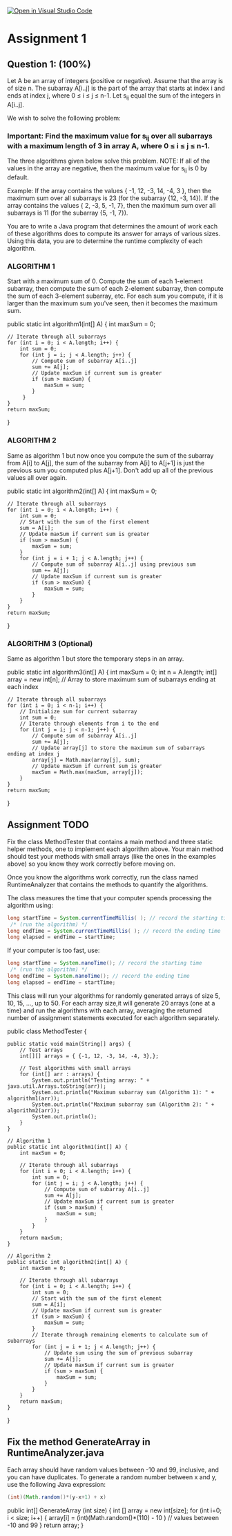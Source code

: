 [![Open in Visual Studio Code](https://classroom.github.com/assets/open-in-vscode-718a45dd9cf7e7f842a935f5ebbe5719a5e09af4491e668f4dbf3b35d5cca122.svg)](https://classroom.github.com/online_ide?assignment_repo_id=13502325&assignment_repo_type=AssignmentRepo)
# Assignment 1

## Question 1: (100%)

Let A be an array of integers (positive or negative). Assume that the array is of size n. The subarray A[i..j] is the part of the array that starts at index i and ends at index j, where 0 ≤ i ≤ j ≤ n-1. Let s<sub>ij</sub> equal the sum of the integers in A[i..j].

We wish to solve the following problem:

### Important: Find the maximum value for s<sub>ij</sub> over all subarrays <b>with a maximum length of 3 </b> in array A, where 0 ≤ i ≤ j ≤ n-1.

The three algorithms given below solve this problem. 
NOTE: If all of the values in the array are negative, then the maximum value for s<sub>ij</sub> is 0 by default.

Example: If the array contains the values { -1, 12, -3, 14, -4, 3 }, then the maximum sum over all subarrays is 23 (for the subarray {12, -3, 14}). If the array contains the values { 2, -3, 5, -1, 7}, then the maximum sum over all subarrays is 11 (for the subarray {5, -1, 7}).

You are to write a Java program that determines the amount of work each of these algorithms does to compute its answer for arrays of various sizes. Using this data, you are to determine the runtime complexity of each algorithm.


### ALGORITHM 1
Start with a maximum sum of 0. Compute the sum of each 1-element subarray, then compute the sum of each 2-element subarray, then compute the sum of each 3-element subarray, etc. For each sum you compute, if it is larger than the maximum sum you've seen, then it becomes the maximum sum.

public static int algorithm1(int[] A) {
    int maxSum = 0;

    // Iterate through all subarrays
    for (int i = 0; i < A.length; i++) {
        int sum = 0;
        for (int j = i; j < A.length; j++) {
            // Compute sum of subarray A[i..j]
            sum += A[j];
            // Update maxSum if current sum is greater
            if (sum > maxSum) {
                maxSum = sum;
            }
         }
    }
    return maxSum;
}



### ALGORITHM 2 
Same as algorithm 1 but now once you compute the sum of the subarray from A[i] to A[j], the sum of the subarray from A[i] to A[j+1] is just the previous sum you computed plus A[j+1]. Don't add up all of the previous values all over again.

public static int algorithm2(int[] A) {
    int maxSum = 0;

    // Iterate through all subarrays
    for (int i = 0; i < A.length; i++) {
        int sum = 0;
        // Start with the sum of the first element
        sum = A[i];
        // Update maxSum if current sum is greater
        if (sum > maxSum) {
            maxSum = sum;
        }
        for (int j = i + 1; j < A.length; j++) {
            // Compute sum of subarray A[i..j] using previous sum
            sum += A[j];
            // Update maxSum if current sum is greater
            if (sum > maxSum) {
                maxSum = sum;
            }
        }
    }
    return maxSum;
}


### ALGORITHM 3 (Optional)
Same as algorithm 1 but store the temporary steps in an array. 

public static int algorithm3(int[] A) {
    int maxSum = 0;
    int n = A.length;
    int[] array = new int[n]; // Array to store maximum sum of subarrays ending at each index

    // Iterate through all subarrays
    for (int i = 0; i < n-1; i++) {
        // Initialize sum for current subarray
        int sum = 0;
        // Iterate through elements from i to the end
        for (int j = i; j < n-1; j++) {
            // Compute sum of subarray A[i..j]
            sum += A[j];
            // Update array[j] to store the maximum sum of subarrays ending at index j
            array[j] = Math.max(array[j], sum);
            // Update maxSum if current sum is greater
            maxSum = Math.max(maxSum, array[j]);
        }
    }
    return maxSum;
}


## Assignment TODO

Fix the class MethodTester that contains a main method and three static helper methods, one to implement each algorithm above. Your main method should test your methods with small arrays (like the ones in the examples above) so you know they work correctly before moving on.

Once you know the algorithms work correctly, run the class named RuntimeAnalyzer that contains the methods to quantify the algorithms. 

The class measures the time that your computer spends processing the algorithm using:
```java
long startTime = System.currentTimeMillis( ); // record the starting time
 /* (run the algorithm) */
long endTime = System.currentTimeMillis( ); // record the ending time
long elapsed = endTime − startTime;
```
If your computer is too fast, use:
```java
long startTime = System.nanoTime(); // record the starting time
 /* (run the algorithm) */
long endTime = System.nanoTime(); // record the ending time
long elapsed = endTime − startTime;
```
This class will run your algorithms for randomly generated arrays of size 5, 10, 15, ..., up to 50. For each array size,it will generate 20 arrays (one at a time) and run the algorithms with each array, averaging the returned number of assignment statements executed for each algorithm separately.

public class MethodTester {

	public static void main(String[] args) {
		// Test arrays
		int[][] arrays = { {-1, 12, -3, 14, -4, 3},};

		// Test algorithms with small arrays
		for (int[] arr : arrays) {
			System.out.println("Testing array: " + java.util.Arrays.toString(arr));
			System.out.println("Maximum subarray sum (Algorithm 1): " + algorithm1(arr));
			System.out.println("Maximum subarray sum (Algorithm 2): " + algorithm2(arr));
			System.out.println();
		}
	}

	// Algorithm 1
	public static int algorithm1(int[] A) {
		int maxSum = 0;

		// Iterate through all subarrays
		for (int i = 0; i < A.length; i++) {
			int sum = 0;
			for (int j = i; j < A.length; j++) {
				// Compute sum of subarray A[i..j]
				sum += A[j];
				// Update maxSum if current sum is greater
				if (sum > maxSum) {
					maxSum = sum;
				}
			}
		}
		return maxSum;
	}

	// Algorithm 2
	public static int algorithm2(int[] A) {
		int maxSum = 0;

		// Iterate through all subarrays
		for (int i = 0; i < A.length; i++) {
			int sum = 0;
			// Start with the sum of the first element
			sum = A[i];
			// Update maxSum if current sum is greater
			if (sum > maxSum) {
				maxSum = sum;
			}
			// Iterate through remaining elements to calculate sum of subarrays
			for (int j = i + 1; j < A.length; j++) {
				// Update sum using the sum of previous subarray
				sum += A[j];
				// Update maxSum if current sum is greater
				if (sum > maxSum) {
					maxSum = sum;
				}
			}
		}
		return maxSum;
	}
}


## Fix the method GenerateArray in RuntimeAnalyzer.java

Each array should have random values between -10 and 99, inclusive, and you can have duplicates. 
To generate a random number between x and y, use the following Java expression: 
```java
(int)(Math.random()*(y-x+1) + x) 
```
public int[] GenerateArray (int size) {
    int [] array = new int[size];
    for (int i=0; i < size; i++) {
        array[i] = (int)(Math.random()*(110) - 10 ) // values between -10 and 99
    }
    return array;
}
